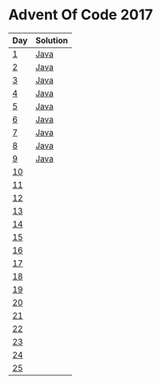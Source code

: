 # Advent Of Code 2017
| Day        | Solution      |
| ---------------- | ------------- |
| [1](http://adventofcode.com/2017/day/1) | [Java](https://github.com/oknowles/adventOfCode2017/blob/master/src/main/java/com/oliver/adventofcode/Day1.java) |
| [2](http://adventofcode.com/2017/day/2) | [Java](https://github.com/oknowles/adventOfCode2017/blob/master/src/main/java/com/oliver/adventofcode/Day2.java) |
| [3](http://adventofcode.com/2017/day/3) | [Java](https://github.com/oknowles/adventOfCode2017/blob/master/src/main/java/com/oliver/adventofcode/Day3.java) |
| [4](http://adventofcode.com/2017/day/4) | [Java](https://github.com/oknowles/adventOfCode2017/blob/master/src/main/java/com/oliver/adventofcode/Day4.java) |
| [5](http://adventofcode.com/2017/day/5) | [Java](https://github.com/oknowles/adventOfCode2017/blob/master/src/main/java/com/oliver/adventofcode/Day5.java) |
| [6](http://adventofcode.com/2017/day/6) | [Java](https://github.com/oknowles/adventOfCode2017/blob/master/src/main/java/com/oliver/adventofcode/Day6.java) |
| [7](http://adventofcode.com/2017/day/7) | [Java](https://github.com/oknowles/adventOfCode2017/blob/master/src/main/java/com/oliver/adventofcode/Day7.java) |
| [8](http://adventofcode.com/2017/day/8) | [Java](https://github.com/oknowles/adventOfCode2017/blob/master/src/main/java/com/oliver/adventofcode/Day8.java) |
| [9](http://adventofcode.com/2017/day/9) | [Java](https://github.com/oknowles/adventOfCode2017/blob/master/src/main/java/com/oliver/adventofcode/Day9.java) |
| [10](http://adventofcode.com/2017/day/10) |  |
| [11](http://adventofcode.com/2017/day/11) |  |
| [12](http://adventofcode.com/2017/day/12) |  |
| [13](http://adventofcode.com/2017/day/13) |  |
| [14](http://adventofcode.com/2017/day/14) |  |
| [15](http://adventofcode.com/2017/day/15) |  |
| [16](http://adventofcode.com/2017/day/16) |  |
| [17](http://adventofcode.com/2017/day/17) |  |
| [18](http://adventofcode.com/2017/day/18) |  |
| [19](http://adventofcode.com/2017/day/19) |  |
| [20](http://adventofcode.com/2017/day/20) |  |
| [21](http://adventofcode.com/2017/day/21) |  |
| [22](http://adventofcode.com/2017/day/22) |  |
| [23](http://adventofcode.com/2017/day/23) |  |
| [24](http://adventofcode.com/2017/day/24) |  |
| [25](http://adventofcode.com/2017/day/25) |  |
